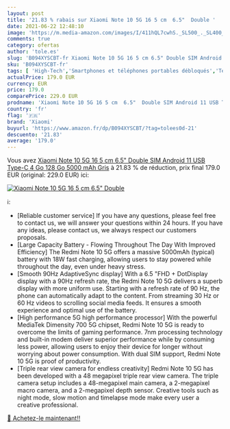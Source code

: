 ```yaml
---
layout: post
title: '21.83 % rabais sur Xiaomi Note 10 5G 16 5 cm  6.5"  Double '
date: 2021-06-22 12:48:10
image: 'https://m.media-amazon.com/images/I/411hQL7cwhS._SL500_._SL400_.jpg'
comments: true
category: ofertas
author: 'tole.es'
slug: 'B094XYSCBT-fr Xiaomi Note 10 5G 16 5 cm 6.5" Double SIM Android 11 USB...'
sku: 'B094XYSCBT-fr'
tags: [ 'High-Tech','Smartphones et téléphones portables débloqués','Téléphones portables et accessoires','xiaomi', ]
actualPrice: 179.0 EUR
currency: EUR
price: 179.0
comparePrice: 229.0 EUR
prodname: 'Xiaomi Note 10 5G 16 5 cm  6.5"  Double SIM Android 11 USB Type-C 4 Go 128 Go 5000 mAh Gris'
country: 'fr'
flag: '🇫🇷'
brand: 'Xiaomi'
buyurl: 'https://www.amazon.fr/dp/B094XYSCBT/?tag=tolees0d-21'
descuento: '21.83'
average: '179.0'
---
```


Vous avez [Xiaomi Note 10 5G 16 5 cm  6.5"  Double SIM Android 11 USB Type-C 4 Go 128 Go 5000 mAh Gris](https://www.amazon.fr/dp/B094XYSCBT/?tag=tolees0d-21)  à  21.83 % de réduction, prix final  179.0 EUR (original: 229.0 EUR) ici:

[![Xiaomi Note 10 5G 16 5 cm  6.5"  Double ](https://m.media-amazon.com/images/I/411hQL7cwhS._SL500_._SL400_.jpg)](https://www.amazon.fr/dp/B094XYSCBT/?tag=tolees0d-21)

ℹ️:

- [Reliable customer service] If you have any questions, please feel free to contact us, we will answer your questions within 24 hours. If you have any ideas, please contact us, we always respect our customers proposals.
- [Large Capacity Battery - Flowing Throughout The Day With Improved Efficiency] The Redmi Note 10 5G offers a massive 5000mAh (typical) battery with 18W fast charging, allowing users to stay powered while throughout the day, even under heavy stress.
- [Smooth 90Hz AdaptiveSync display] With a 6.5 "FHD + DotDisplay display with a 90Hz refresh rate, the Redmi Note 10 5G delivers a superb display with more uniform use. Starting with a refresh rate of 90 Hz, the phone can automatically adapt to the content. From streaming 30 Hz or 60 Hz videos to scrolling social media feeds. It ensures a smooth experience and optimal use of the battery.
- [High performance 5G high performance processor] With the powerful MediaTek Dimensity 700 5G chipset, Redmi Note 10 5G is ready to overcome the limits of gaming performance. 7nm processing technology and built-in modem deliver superior performance while by consuming less power, allowing users to enjoy their device for longer without worrying about power consumption. With dual SIM support, Redmi Note 10 5G is proof of productivity.
- [Triple rear view camera for endless creativity] Redmi Note 10 5G has been developed with a 48 megapixel triple rear view camera. The triple camera setup includes a 48-megapixel main camera, a 2-megapixel macro camera, and a 2-megapixel depth sensor. Creative tools such as night mode, slow motion and timelapse mode make every user a creative professional.

[🛒 Achetez-le maintenant!!](https://www.amazon.fr/dp/B094XYSCBT/?tag=tolees0d-21)
